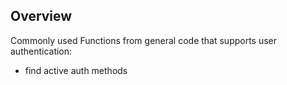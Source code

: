 ## Overview

Commonly used Functions from general code that supports user authentication:

- find active auth methods
